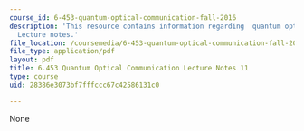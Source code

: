 ```yaml
---
course_id: 6-453-quantum-optical-communication-fall-2016
description: 'This resource contains information regarding  quantum optical communication:
  Lecture notes.'
file_location: /coursemedia/6-453-quantum-optical-communication-fall-2016/28386e3073bf7fffccc67c42586131c0_MIT6_453F16_Lect11.pdf
file_type: application/pdf
layout: pdf
title: 6.453 Quantum Optical Communication Lecture Notes 11
type: course
uid: 28386e3073bf7fffccc67c42586131c0

---
```

None